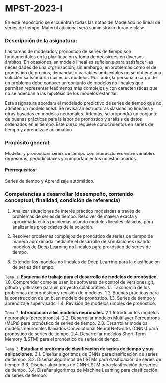 # MPST-2023-I
En este repositorio se encuentran todas las notas del Modelado no lineal de series de tiempo. Material adicional será suministrado durante clase.

### Descripción de la asignatura:
Las tareas de modelado y pronóstico de series de tiempo son fundamentales en la planificación y toma de decisiones en diversos ámbitos. En ocasiones, un modelo lineal es suficiente para satisfacer las necesidades de una organización; sin embargo, en problemas como el de pronóstico de precios, demandas o variables ambientales no se obtiene una solución satisfactoria con estos modelos. Por tanto, la persona a cargo de un problema debe conocer un conjunto de modelos no lineales que permitan representar fenómenos más complejos y con características que no se adecuan a las hipótesis de los modelos estándar.

Esta asignatura abordará el modelado predictivo de series de tiempo que no admiten un modelo lineal. Se revisarán estructuras clásicas no lineales y otras basadas en modelos neuronales. Además, se propondrá un conjunto de buenas prácticas para la labor de pronóstico y análisis de datos ordenados en el tiempo. Este curso requiere conocimientos en series de tiempo y aprendizaje automático

### Propósito general:
Modelar y pronosticar series de tiempo con interacciones entre variables regresoras, periodicidades y comportamientos no estacionarios.

#### Prerrequisitos:
Series de tiempo y Aprendizaje automático.

### Competencias a desarrollar (desempeño, contenido conceptual, finalidad, condición de referencia)
1. Analizar situaciones de interés práctico modeladas a través de problemas de series de tiempo. Resolver de manera exacta y aproximada estos problemas usando modelos lineales clásicos, para analizar las propiedades de la solución.

2. Resolver problemas complejos de pronóstico de series de tiempo de manera aproximada mediante el desarrollo de simulaciones usando modelos de Deep Learning no lineales para pronóstico de series de tiempo.

3. Extender los modelos no lineales de Deep Learning para la clasificación de series de tiempo.

`Tema 1`: **Esquema de trabajo para el desarrollo de modelos de pronóstico.**
1.0. Comprender como se usan los softwares de control de versiones git, github y gitkraken para un proyecto colaborativo.
1.1. Taxonomía de los problemas de pronóstico y revisión de modelos.
1.2. Buenas prácticas para la construcción de un buen modelo de pronóstico.
1.3. Series de tiempo y aprendizaje supervisado.
1.4. Revisión de modelos simples de pronóstico.

`Tema 2`: **Introducción a los modelos neuronales.**
2.1. Introducir los modelos neuronales (perceptrones).
2.2. Desarrollar modelos Multilayer Perceptrons (MLPs) para pronóstico de series de tiempo.
2.3. Desarrollar modelos modelos neuronales llamados Convolutional Neural Networks (CNNs) para pronóstico de series de tiempo.
2.4. Desarrollar modelos Short-Term Memory (LSTM) para el pronóstico de series de tiempo.

`Tema 3`: **Estudiar el problema de clasificación de series de tiempo y sus aplicaciones.**
3.1. Diseñar algoritmos de CNNs para clasificación de series de tiempo.
3.2. Diseñar algoritmos de LSTMs para clasificación de series de tiempo.
3.3. Diseñar algoritmos de CNN-LSTM para clasificación de series de tiempo.
3.4. Diseñar algoritmos de Machine Learning para clasificación de series de tiempo.


